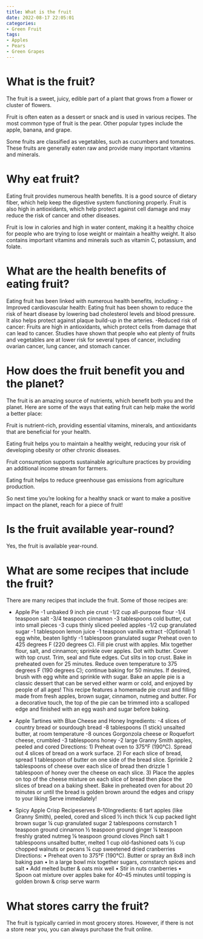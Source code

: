 ```yaml
---
title: What is the fruit
date: 2022-08-17 22:05:01
categories:
- Green Fruit
tags:
- Apples
- Pears
- Green Grapes
---
```



#  What is the fruit?

The fruit is a sweet, juicy, edible part of a plant that grows from a flower or cluster of flowers.

Fruit is often eaten as a dessert or snack and is used in various recipes. The most common type of fruit is the pear. Other popular types include the apple, banana, and grape.

Some fruits are classified as vegetables, such as cucumbers and tomatoes. These fruits are generally eaten raw and provide many important vitamins and minerals.

# Why eat fruit?

Eating fruit provides numerous health benefits. It is a good source of dietary fiber, which help keep the digestive system functioning properly. Fruit is also high in antioxidants, which help protect against cell damage and may reduce the risk of cancer and other diseases.

Fruit is low in calories and high in water content, making it a healthy choice for people who are trying to lose weight or maintain a healthy weight. It also contains important vitamins and minerals such as vitamin C, potassium, and folate.

# What are the health benefits of eating fruit?

Eating fruit has been linked with numerous health benefits, including:
-Improved cardiovascular health: Eating fruit has been shown to reduce the risk of heart disease by lowering bad cholesterol levels and blood pressure. It also helps protect against plaque build-up in the arteries.
-Reduced risk of cancer: Fruits are high in antioxidants, which protect cells from damage that can lead to cancer. Studies have shown that people who eat plenty of fruits and vegetables are at lower risk for several types of cancer, including ovarian cancer, lung cancer, and stomach cancer.

#  How does the fruit benefit you and the planet?

The fruit is an amazing source of nutrients, which benefit both you and the planet. Here are some of the ways that eating fruit can help make the world a better place:

Fruit is nutrient-rich, providing essential vitamins, minerals, and antioxidants that are beneficial for your health.

Eating fruit helps you to maintain a healthy weight, reducing your risk of developing obesity or other chronic diseases.

Fruit consumption supports sustainable agriculture practices by providing an additional income stream for farmers.

Eating fruit helps to reduce greenhouse gas emissions from agriculture production.

So next time you’re looking for a healthy snack or want to make a positive impact on the planet, reach for a piece of fruit!

#  Is the fruit available year-round?

Yes, the fruit is available year-round.

#  What are some recipes that include the fruit?

There are many recipes that include the fruit. Some of those recipes are:

* Apple Pie
-1 unbaked 9 inch pie crust
-1/2 cup all-purpose flour
-1/4 teaspoon salt
-3/4 teaspoon cinnamon
-3 tablespoons cold butter, cut into small pieces
-3 cups thinly sliced peeled apples
-1/2 cup granulated sugar
-1 tablespoon lemon juice
-1 teaspoon vanilla extract 
-(Optional) 1 egg white, beaten lightly 
-1 tablespoon granulated sugar 
Preheat oven to 425 degrees F (220 degrees C).  Fill pie crust with apples. Mix together flour, salt, and cinnamon; sprinkle over apples. Dot with butter. Cover with top crust. Trim, seal and flute edges. Cut slits in top crust. Bake in preheated oven for 25 minutes. Reduce oven temperature to 375 degrees F (190 degrees C); continue baking for 50 minutes. If desired, brush with egg white and sprinkle with sugar.
Bake an apple pie is a classic dessert that can be served either warm or cold, and enjoyed by people of all ages! This recipe features a homemade pie crust and filling made from fresh apples, brown sugar, cinnamon, nutmeg and butter. For a decorative touch, the top of the pie can be trimmed into a scalloped edge and finished with an egg wash and sugar before baking. 

* Apple Tartines with Blue Cheese and Honey
Ingredients:  -4 slices of country bread or sourdough bread  -8 tablespoons (1 stick) unsalted butter, at room temperature  -8 ounces Gorgonzola cheese or Roquefort cheese, crumbled  -3 tablespoons honey  -2 large Granny Smith apples, peeled and cored Directions: 1) Preheat oven to 375°F (190°C). Spread out 4 slices of bread on a work surface. 2) For each slice of bread, spread 1 tablespoon of butter on one side of the bread slice. Sprinkle 2 tablespoons of cheese over each slice of bread then drizzle 1 tablespoon of honey over the cheese on each slice. 3) Place the apples on top of the cheese mixture on each slice of bread then place the slices of bread on a baking sheet. Bake in preheated oven for about 20 minutes or until the bread is golden brown around the edges and crispy to your liking Serve immediately!

* Spicy Apple Crisp Recipeserves 8–10Ingredients: 6 tart apples (like Granny Smith), peeled, cored and sliced ½ inch thick ¼ cup packed light brown sugar ¼ cup granulated sugar 2 tablespoons cornstarch 1 teaspoon ground cinnamon ½ teaspoon ground ginger ¼ teaspoon freshly grated nutmeg ⅛ teaspoon ground cloves Pinch salt 1 tablespoons unsalted butter, melted 1 cup old-fashioned oats ½ cup chopped walnuts or pecans ¼ cup sweetened dried cranberries Directions: • Preheat oven to 375°F (190°C). Butter or spray an 8x8 inch baking pan • In a large bowl mix together sugars, cornstarch spices and salt • Add melted butter & oats mix well • Stir in nuts cranberries • Spoon oat mixture over apples bake for 40–45 minutes until topping is golden brown & crisp serve warm

#  What stores carry the fruit?

The fruit is typically carried in most grocery stores. However, if there is not a store near you, you can always purchase the fruit online.